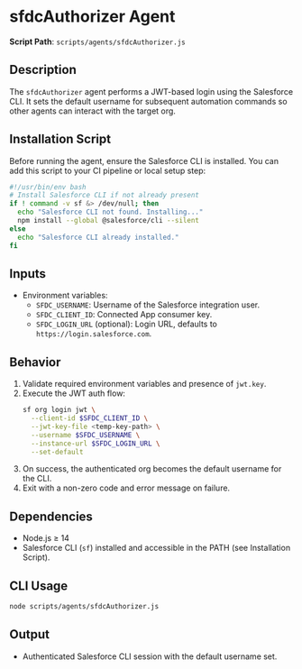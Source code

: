 # sfdcAuthorizer Agent

**Script Path**: `scripts/agents/sfdcAuthorizer.js`

## Description

The `sfdcAuthorizer` agent performs a JWT-based login using the Salesforce CLI. It sets the default username for subsequent automation commands so other agents can interact with the target org.

## Installation Script

Before running the agent, ensure the Salesforce CLI is installed. You can add this script to your CI pipeline or local setup step:

```bash
#!/usr/bin/env bash
# Install Salesforce CLI if not already present
if ! command -v sf &> /dev/null; then
  echo "Salesforce CLI not found. Installing..."
  npm install --global @salesforce/cli --silent
else
  echo "Salesforce CLI already installed."
fi
```

## Inputs

- Environment variables:
  - `SFDC_USERNAME`: Username of the Salesforce integration user.
  - `SFDC_CLIENT_ID`: Connected App consumer key.
  - `SFDC_LOGIN_URL` (optional): Login URL, defaults to `https://login.salesforce.com`.

## Behavior

1. Validate required environment variables and presence of `jwt.key`.
2. Execute the JWT auth flow:
   ```bash
   sf org login jwt \
     --client-id $SFDC_CLIENT_ID \
     --jwt-key-file <temp-key-path> \
     --username $SFDC_USERNAME \
     --instance-url $SFDC_LOGIN_URL \
     --set-default
   ```
3. On success, the authenticated org becomes the default username for the CLI.
4. Exit with a non-zero code and error message on failure.

## Dependencies

- Node.js ≥ 14
- Salesforce CLI (`sf`) installed and accessible in the PATH (see Installation Script).

## CLI Usage

```bash
node scripts/agents/sfdcAuthorizer.js
```

## Output

- Authenticated Salesforce CLI session with the default username set.
